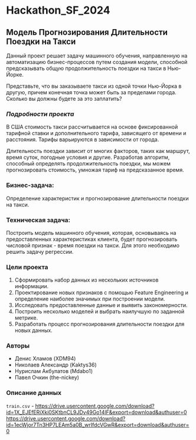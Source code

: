 # Hackathon_SF_2024
## Модель Прогнозирования Длительности Поездки на Такси

Данный проект решает задачу машинного обучения, направленную на автоматизацию бизнес-процессов путем создания модели, способной предсказывать общую продолжительность поездки на такси в Нью-Йорке.

Представьте, что вы заказываете такси из одной точки Нью-Йорка в другую, причем конечная точка может быть за пределами города. Сколько вы должны будете за это заплатить? 
### *Подробности проекта*
В США стоимость такси рассчитывается на основе фиксированной тарифной ставки и дополнительного тарифа, зависящего от времени и расстояния. Тарифы варьируются в зависимости от города.

Длительность поездки зависит от многих факторов, таких как маршрут, время суток, погодные условия и другие. Разработав алгоритм, способный определять продолжительность поездки, мы можем прогнозировать стоимость, умножая тариф на предсказанное время.

### Бизнес-задача: 
Определение характеристик и прогнозирование длительности поездки на такси.

### Техническая задача: 
Построить модель машинного обучения, которая, основываясь на предоставленных характеристиках клиента, будет прогнозировать числовой признак - время поездки на такси. Для этого необходимо решить задачу регрессии.

### Цели проекта
1. Сформировать набор данных из нескольких источников информации.
2. Проектирование новых признаков с помощью Feature Engineering и определение наиболее значимых при построении модели.
3. Исследовать предоставленные данные и выявить закономерности.
4. Построить несколько моделей и выбрать наилучшую по заданной метрике.
5. Разработать процесс прогнозирования длительности поездки для новых данных.

### Авторы
- Денис Хламов (XDM94)
- Николаев Александр (Kaktys36)
- Нурислам Акбулатов (Mdabo1)
- Павел Очкин (the-nickey)

### Описание данных
`train.csv` -
https://drive.usercontent.google.com/download?id=1X_EJEfERiXki0SKtbnCL9JDv49Go14lF&export=download&authuser=0
https://drive.usercontent.google.com/download?id=1ecWjor7Tn3HP7LEAm5a0B_wrIfdcVGwR&export=download&authuser=0
